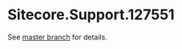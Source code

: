 # Sitecore.Support.127551

See [master branch](https://github.com/sitecoresupport/Sitecore.Support.127551) for details.